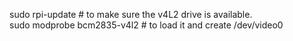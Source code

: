 sudo rpi-update # to make sure the v4L2 drive is available.  
sudo modprobe bcm2835-v4l2 # to load it and create /dev/video0
